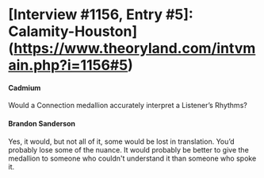 # [Interview #1156, Entry #5]: Calamity-Houston](https://www.theoryland.com/intvmain.php?i=1156#5)

#### Cadmium

Would a Connection medallion accurately interpret a Listener’s Rhythms?

#### Brandon Sanderson

Yes, it would, but not all of it, some would be lost in translation. You’d probably lose some of the nuance. It would probably be better to give the medallion to someone who couldn't understand it than someone who spoke it.

